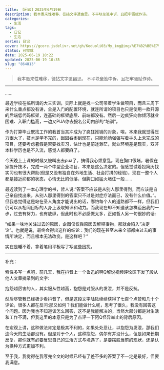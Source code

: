 ```yaml
---
title: 【闲谈】2025年6月19日
description: 我本愚来性难移，徒拈文字遣幽思。不平块垒笺中诉，且把牢骚赋作诗。
categories:
  - 生活
tags:
  - 日记
  - 生活
series: 日记
cover: https://gcore.jsdelivr.net/gh/Keduoli03/My_img@img/%E7%B2%BE%E7%81%B5%E5%A5%B3.webp
status: 已完成
date: 2025-06-19 10:22
updated: 2025-06-19 10:35
slug: "864813"
---
```


> 我本愚来性难移，徒拈文字遣幽思。
> 不平块垒笺中诉，且把牢骚赋作诗。

---

……

最近学校在搞所谓的大三实训，实际上就是找一公司带着学生做项目，而且三周下来什么重点都没有讲，全是入门的配置环境，就连所谓的项目也只是使用一款开源的后端低代码框架，连基础的框架底层、前端都没有。然后一边疯狂向你倾泻就业困难、入职门槛高，一边又PUA你去报名公司内部的“培训”。

作为打算毕业既找工作的我首当其冲成为了疯狂推销的对象，唉，本来我就觉得压力很大了，技术是学不完的，囫囵吞枣到现在，只能勉勉强强写着手头上未完成的项目，还要考虑暑假是否要找实习，估计也是前途渺茫，就业环境差是现实，双非本科学历也是不入流，感觉人都要麻了。

今天晚上上课的时候又被叫出去pua了，搞得我心烦意乱。现在胸口很堵，暑假在家提升技术，完成一两个中型企业项目，本来是这么决定的。但感觉试着投简历找实习也有很大帮助(但是又没有独自在外地生活、社会打拼的经验)，现在一整个人都是接近抑都的状态，心情无比的低落，但胸囗如猛火堵住一般……

最近读到了一本心理学的书，哲人说:“答案不应该是从别人那里得到，而应该是自己亲自找出来。从别人那里得到的答案只不过是对症疗法而已，没有什么价值。”。但我总觉得这是站在圣人角度才能说出的话，哪怕每个人的道路都不一样，但我们仍可以从相同目标的人身上汲取知识和动力。而我现在却不知道该怎样迈出我的一步，过去有努力，也有放纵，但此时也不必感慨太多，正如哲人另一句很妙的话:

“如果一味地关注过去的原因，企图仅仅靠原因去解释事物，那就会陷入“决定论”。也就是说，最终会得出这样的结论：我们的现在甚至未来全部都由过去的事情所决定，而且根本无法改变。是这样吧？”

实在是睡不着，拿着笔用平板写了写这些困扰。

---

补充：

索性多写一点吧，前几天，我在抖音上一个鲁迅的啊Q解说视频评论区下发了段从他人文章摘录到的文字:

抱怨越厉害的人，其实服从性越高，抱怨是对服从的发泄，并不是反抗。

然后尽管我已经极少看抖音了，但是这段文字陆陆续续获得了七百个点赞和几十个评论，很多人都在反问:那又如何？我们能做什么呢，思考了很久，我没有回答这个问题。因为我也不知道该怎么回答，这不是我能解决的，当然大部分都是对生活和工作不满，但我这里的本意只是为了点评一下阿Q怪异举止的背后原因。

在宏观上讲，这种做法肯定是极其不利的，如果处处忍让，以抱怨为发泄，那我们连今天的生活都没有。但是对于个人，这种抱怨，偶尔有并没什么，但是如果长期反复，那你就有必要反思自己的生活方式与境遇了，是要摆脱当前的现状，还是认为换种方式更加不利。

至于我，我觉得在我写完全文的时候已经有了差不多的答案了不一定是最好，但要我满意。
